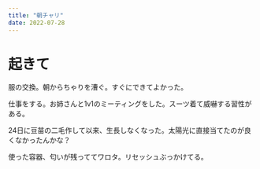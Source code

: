 ```yaml
---
title: "朝チャリ"
date: 2022-07-28
---
```


# 起きて
服の交換。朝からちゃりを漕ぐ。すぐにできてよかった。

仕事をする。お姉さんと1v1のミーティングをした。スーツ着て威嚇する習性がある。

24日に豆苗の二毛作して以来、生長しなくなった。太陽光に直接当てたのが良くなかったんかな？

使った容器、匂いが残っててワロタ。リセッシュぶっかけてる。